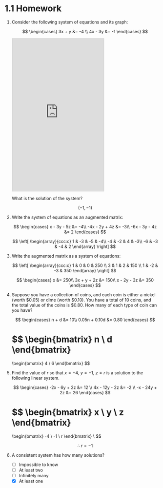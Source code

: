 # 1.1 Homework

1. Consider the following system of equations and its graph:

    $$
    \begin{cases}
    3x + y &= -4 \\
    4x - 3y &= -1
    \end{cases}
    $$

    <iframe src="https://www.desmos.com/calculator/uk0zic62xs?embed" height="500" style="border: 1px solid #ccc" frameborder=0></iframe>

    What is the solution of the system?

    $$
    (-1, -1)
    $$

2. Write the system of equations as an augmented matrix:

    $$
    \begin{cases}
    x - 3y - 5z &= -4\\
    -4x - 2y + 4z &= -3\\
    -6x - 3y - 4z &= 2
    \end{cases}
    $$

    $$
    \left[
    \begin{array}{ccc:c}
    1 & -3 & -5 & -4\\
    -4 & -2 & 4 & -3\\
    -6 & -3 & -4 & 2
    \end{array}
    \right]
    $$

3. Write the augmented matrix as a system of equations:

    $$
    \left[
    \begin{array}{ccc:c}
    1 & 0 & 0 & 250 \\
    3 & 1 & 2 & 150 \\
    1 & -2 & -3 & 350
    \end{array}
    \right]
    $$

    $$
    \begin{cases}
    x &= 250\\
    3x + y + 2z &= 150\\
    x - 2y - 3z &= 350
    \end{cases}
    $$

4. Suppose you have a collection of coins, and each coin is either a nickel (worth \$0.05) or dime (worth \$0.10). You have a total of 10 coins, and the total value of the coins is $0.80. How many of each type of coin can you have?

    $$
    \begin{cases}
    n + d &= 10\\
    0.05n + 0.10d &= 0.80
    \end{cases}
    $$

    $$
    \begin{bmatrix}
    n \\
    d
    \end{bmatrix}
    =
    \begin{bmatrix}
    4 \\
    6
    \end{bmatrix}
    $$

5. Find the value of $r$ so that $x = -4$, $y = -1$, $z = r$ is a solution to the following linear system.

    $$
    \begin{cases}
    -2x - 6y + 2z &= 12 \\
    4x - 12y - 2z &= -2 \\
    -x - 24y + 2z &= 26
    \end{cases}
    $$

    $$
    \begin{bmatrix}
    x \\
    y \\
    z
    \end{bmatrix}
    =
    \begin{bmatrix}
    -4 \\
    -1 \\
    r
    \end{bmatrix} \\
    $$

    $$
    \therefore r = -1
    $$

6. A consistent system has how many solutions?

    - [ ] Impossible to know
    - [ ] At least two
    - [ ] Infinitely many
    - [x] At least one
